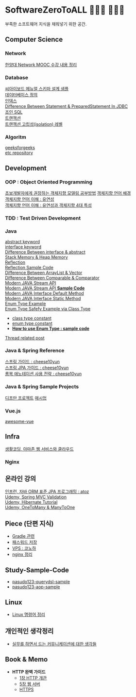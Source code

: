 # SoftwareZeroToALL 👨🏻‍💻 👩🏻‍💻 
부족한 소프트웨어 지식을 채워넣기 위한 공간.

## Computer Science
### Network
[한양대 Network MOOC 수강 내용 정리](https://github.com/pasudo123/SoftwareZeroToALL/blob/master/Network/Network%20MOOC.md)<br>

### Database
[씨아이보드 메뉴얼 스키마 설계 샘플](http://www.ciboard.co.kr/manual/tables)<br>
[데이터베이스 정의](https://github.com/pasudo123/SoftwareZeroToALL/blob/master/Database/Database.md)<br>
[인덱스](https://github.com/pasudo123/SoftwareZeroToALL/blob/master/Database/Database%20Index.md)<br>
[Difference Between Statement & PreparedStatement In JDBC](https://github.com/pasudo123/SoftwareZeroToALL/blob/master/Database/Difference%20Between%20Statement%20And%20PreparedStatement%20In%20JDBC.md)<br>
[조인 SQL](https://github.com/pasudo123/SoftwareZeroToALL/blob/master/Database/Join%20(SQL).md)<br>
[트랜잭션](https://github.com/pasudo123/SoftwareZeroToALL/blob/master/Database/Transaction.md)<br>
[트랜잭션 고립성(isolation) 레벨](https://github.com/pasudo123/SoftwareZeroToALL/blob/master/Database/Transaction%20Isolation%20Levels.md)<br>

### Algoritm
[geeksforgeeks](https://github.com/pasudo123/Algorithms/tree/master/GeeksForGeeks)<br>
[etc repository](https://github.com/pasudo123/Algorithms)<br>

## Development
### OOP : Object Oriented Programming
[초보개발자에게 권장하는 객체지향 모델링 공부방법](https://okky.kr/article/358197)
[객체지향 언어 배경](https://github.com/pasudo123/SoftwareZeroToALL/blob/master/Object%20Oriented%20Programming/%EA%B0%9D%EC%B2%B4%EC%A7%80%ED%96%A5%20%EC%96%B8%EC%96%B4%EC%9D%98%20%EB%93%B1%EC%9E%A5.md)<br>
[객체지향 언어 이해 : 유연성](https://github.com/pasudo123/SoftwareZeroToALL/blob/master/Object%20Oriented%20Programming/%EA%B0%9D%EC%B2%B4%EC%A7%80%ED%96%A5%20%EC%96%B8%EC%96%B4%EC%9D%98%20%EC%98%AC%EB%B0%94%EB%A5%B8%20%EC%9D%B4%ED%95%B4_%EC%9C%A0%EC%97%B0%EC%84%B1%20%EB%B0%8F%20%EC%B6%94%EA%B0%80%ED%8A%B9%EC%A7%95.md)<br>
[객체지향 언어 이해 : 유연성과 객체지향 4대 특성](https://github.com/pasudo123/SoftwareZeroToALL/blob/master/Object%20Oriented%20Programming/%EA%B0%9D%EC%B2%B4%EC%A7%80%ED%96%A5%20%EC%96%B8%EC%96%B4%EC%9D%98%20%EC%98%AC%EB%B0%94%EB%A5%B8%20%EC%9D%B4%ED%95%B4_%EC%9C%A0%EC%97%B0%EC%84%B1%20%EB%B0%8F%20%EC%B6%94%EA%B0%80%ED%8A%B9%EC%A7%95.md)<br>

### TDD : Test Driven Development

### Java
[abstract keyword](https://github.com/pasudo123/LearnJava/blob/master/JavaBasics/AbstractEx.java)<br>
[interface keyword](https://github.com/pasudo123/LearnJava/blob/master/JavaBasics/InterfaceEx.java)<br>
[Difference Between interface & abstract](https://github.com/pasudo123/LearnJava/blob/master/JavaBasics/BetweenInterfaceAbstract.java)<br>
[Stack Memory & Heap Memory](https://github.com/pasudo123/LearnJava/blob/master/AdvancedTopics/Memory.java)<br>
[Reflection](https://github.com/pasudo123/LearnJava/blob/master/AdvancedTopics/Reflection.java)<br>
[Reflection Sample Code](https://github.com/pasudo123/LearnJava/blob/master/AdvancedTopics/ReflectionSimple.java)<br>
[Difference Between ArrayList & Vector](https://github.com/pasudo123/LearnJava/blob/master/AdvancedTopics/ArrayListVector.java)<br>
[Difference Between Comparable & Comparator](https://github.com/pasudo123/LearnJava/blob/master/AdvancedTopics/CompareExercise.java)<br>
[Modern JAVA Stream API](https://github.com/pasudo123/LearnJava/blob/master/AdvancedTopics/StreamAPIExplain.java)<br>
[Modern JAVA Stream API __Sample Code__](https://github.com/pasudo123/LearnJava/blob/master/AdvancedTopics/StreamAPIExample.java)<br>
[Modern JAVA Interface Default Method](https://github.com/pasudo123/LearnJava/blob/master/JavaBasics/Java8InterfaceChanges01.java)<br>
[Modern JAVA Interface Static Method](https://github.com/pasudo123/LearnJava/blob/master/JavaBasics/Java8InterfaceChanges02.java)<br>
[Enum Type Example](https://github.com/pasudo123/LearnJava/blob/master/Enum/ThreadStatesEnum.java)<br>
[Enum Type Safefy Example via Class Type](https://github.com/pasudo123/LearnJava/blob/master/Enum/ThreadStatesConstant.java)<br>
  - [class type constant](https://github.com/pasudo123/LearnJava/blob/master/Enum/ThreadStatesConstant.java)
  - [enum type constant](https://github.com/pasudo123/LearnJava/blob/master/Enum/ThreadStates.java)
  - [__How to use Enum Type : sample code__](https://github.com/pasudo123/LearnJava/blob/master/Enum/JavaEnumExamples.java)
  
[Thread related post](https://github.com/pasudo123/LearnJava/blob/master/README.md)

### Java & Spring Reference 
[스프링 가이드 : cheese10yun](https://github.com/cheese10yun/spring-guide)<br>
[스프링 JPA 가이드 : cheese10yun](https://github.com/cheese10yun/spring-jpa-best-practices)<br>
[롬복 애노테이션 사용 전략 : cheese10yun](https://www.popit.kr/%EC%8B%A4%EB%AC%B4%EC%97%90%EC%84%9C-lombok-%EC%82%AC%EC%9A%A9%EB%B2%95/)<br>

### Java & Spring Sample Projects
[디프만 프로젝트](https://github.com/depromeet)
[매시업](https://github.com/mash-up-kr)

### Vue.js
[awesome-vue](https://github.com/vuejs/awesome-vue)<br>

## Infra 
[생활코딩, 아마존 웹 서비스와 클라우드](https://github.com/pasudo123/SoftwareZeroToALL/blob/master/Service%20infra/Amazone%20Web%20Service.md)<br>

### Nginx

## 온라인 강의
[인프런, 자바 ORM 표준 JPA 프로그래밍 : atoz](https://github.com/pasudo123/SoftwareZeroToALL/blob/master/Inflearn/README.md)<br>
[Udemy, Spring MVC Validation](https://github.com/pasudo123/SoftwareZeroToALL/blob/master/Udemy/Spring%20MVC%20Validation.md)<br>
[Udemy, Hibernate Tutorial](https://github.com/pasudo123/SoftwareZeroToALL/blob/master/Udemy/Hibernate%20tutorial.md)<br>
[Udemy, OneToMany & ManyToOne](https://github.com/pasudo123/SoftwareZeroToALL/blob/master/Udemy/Hibernate%20-%20%40OneToMany%20%26%20%40ManyToOne.md)<br>

## Piece (단편 지식)
- [Gradle 관련](https://github.com/pasudo123/SoftwareZeroToALL/tree/master/Piece/gradle)
- [패스워드 저장](https://github.com/pasudo123/SoftwareZeroToALL/blob/master/Piece/20191027%20%ED%8C%A8%EC%8A%A4%EC%9B%8C%EB%93%9C%20%EC%A0%80%EC%9E%A5.md)
- [VPS : 코노하](https://github.com/pasudo123/SoftwareZeroToALL/blob/master/Piece/20191114%20VPS.md)
- [nginx 정리](https://github.com/pasudo123/SoftwareZeroToALL/blob/master/Piece/nginx%20%EC%A0%95%EB%A6%AC.md)

## Study-Sample-Code
- [pasudo123-querydsl-sample](https://github.com/pasudo123/pasudo123-querydsl-sample)
- [pasudo123-aop-sample](https://github.com/pasudo123/pasudo123-aop-sample)

## Linux
* [Linux 명령어 정리](https://github.com/pasudo123/SoftwareZeroToALL/blob/master/Linux/Linux%20Command/%EB%A6%AC%EB%88%85%EC%8A%A4%20%EB%AA%85%EB%A0%B9%EC%96%B4%20%EC%A0%95%EB%A6%AC.md)

## 개인적인 생각정리
* [실무를 하면서 드는 커뮤니케이션에 대한 생각들](https://github.com/pasudo123/SoftwareZeroToALL/blob/master/%EA%B0%9C%EC%9D%B8%EC%83%9D%EA%B0%81/%EB%82%98%EC%9D%98%20%EC%BB%A4%EB%AE%A4%EB%8B%88%EC%BC%80%EC%9D%B4%EC%85%98.md)

## Book & Memo
* __HTTP 완벽 가이드__
  * [1장 HTTP 개관](https://github.com/pasudo123/SoftwareZeroToALL/blob/master/Reading%20%26%20Memo/HTTP%20%EC%99%84%EB%B2%BD%EA%B0%80%EC%9D%B4%EB%93%9C/1%EC%9E%A5%20HTTP%20%EA%B0%9C%EA%B4%80.md)
  * [5장 웹 서버](https://github.com/pasudo123/SoftwareZeroToALL/blob/master/Reading%20%26%20Memo/HTTP%20%EC%99%84%EB%B2%BD%EA%B0%80%EC%9D%B4%EB%93%9C/5%EC%9E%A5%20%EC%9B%B9%20%EC%84%9C%EB%B2%84.md)
  * [HTTPS](https://github.com/pasudo123/SoftwareZeroToALL/blob/master/Reading%20%26%20Memo/HTTP%20%EC%99%84%EB%B2%BD%EA%B0%80%EC%9D%B4%EB%93%9C/HTTPS.md)
